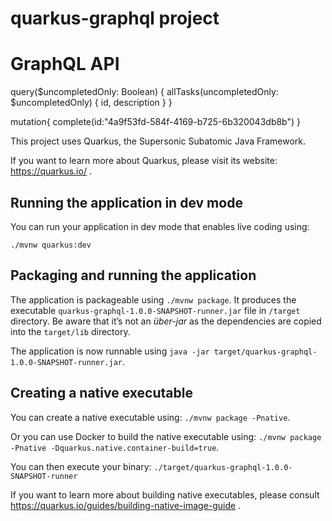 # quarkus-graphql project

# GraphQL API

query($uncompletedOnly: Boolean) {
  allTasks(uncompletedOnly: $uncompletedOnly) {
    id,
    description
  }
}

mutation{
  complete(id:"4a9f53fd-584f-4169-b725-6b320043db8b")
}

This project uses Quarkus, the Supersonic Subatomic Java Framework.

If you want to learn more about Quarkus, please visit its website: https://quarkus.io/ .

## Running the application in dev mode

You can run your application in dev mode that enables live coding using:
```
./mvnw quarkus:dev
```

## Packaging and running the application

The application is packageable using `./mvnw package`.
It produces the executable `quarkus-graphql-1.0.0-SNAPSHOT-runner.jar` file in `/target` directory.
Be aware that it’s not an _über-jar_ as the dependencies are copied into the `target/lib` directory.

The application is now runnable using `java -jar target/quarkus-graphql-1.0.0-SNAPSHOT-runner.jar`.

## Creating a native executable

You can create a native executable using: `./mvnw package -Pnative`.

Or you can use Docker to build the native executable using: `./mvnw package -Pnative -Dquarkus.native.container-build=true`.

You can then execute your binary: `./target/quarkus-graphql-1.0.0-SNAPSHOT-runner`

If you want to learn more about building native executables, please consult https://quarkus.io/guides/building-native-image-guide .